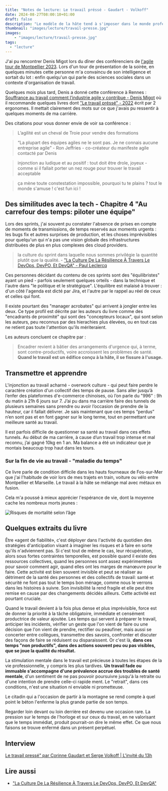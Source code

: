 ```yaml
---
title: "Notes de lecture: Le travail préssé - Gaudart - Volkoff"
date: 2024-08-27T08:00:10+01:00
draft: false
description: "Le modèle de la hâte tend à s'imposer dans le monde professionnel. Intensité, réactivité, adaptabilité pèsent sur les temps de travail."
thumbnail: "images/lecture/travail-presse.jpg"
images:
    - "images/lecture/travail-presse.jpg"
tags:
  - "lecture"
---
```


J'ai pu rencontrer Denis Migot lors du dîner des conférenciers de [l'agile tour de Montpellier 2023](https://www.youtube.com/watch?v=SjUub4oWxxA). Lors d'un tour de présentation de la soirée, en quelques minutes cette personne m'a convaincu de son intelligence et sortait du lot : enfin quelqu'un qui parle des sciences sociales dans un contexte d'organisation de travail.

Quelques mois plus tard, Denis a donné cette conférence à Rennes : [Souffrance au travail comment l’industrie agile y contribue - Denis Migot](https://www.youtube.com/watch?v=ekyS6nZdUqk) où il recommande quelques livres dont ["Le travail préssé" - 2022](https://www.placedeslibraires.fr/livre/9782363833518-le-travail-presse-corinne-gaudart-serge-volkoff/) écrit par 2 ergonomes. Il mettait clairement des mots sur ce que j'avais pu ressentir à quelques moments de ma carrière.

Des citations pour vous donner envie de voir sa conférence :
> L’agilité est un cheval de Troie pour vendre des formations

> “La plupart des équipes agiles ne le sont pas. Je ne connais aucune entreprise agile” - Ron Jeffries - co-créateur du manifeste agile contacté par Denis

> injonction au ludique et au positif : tout doit être drole, joyeux - comme si il fallait porter un nez rouge pour trouver le travail acceptable

> ça mène toute constestation impossible, pourquoi tu te plains ? tout le monde s'amuse ! c'est fun ici !

## Des similitudes avec la tech - Chapitre 4 "Au carrefour des temps: piloter une équipe"
Lors des sprints, j'ai souvent pu constater l'absence de prises en compte de moments de transmissions, de temps reservés aux moments urgents : les bugs fix et autres surprises de production, et les choses imprévisibles pour quelqu'un qui n'a pas une vision globale des infrastructures distribuées de plus en plus complexes des cloud providers.

> la culture du sprint dans laquelle nous sommes privilégie la quantité plutôt que la qualité. - ["La Culture De La Résilience À Travers Le DevOps, DevPO, Et DevQA" - Paul Leclercq](https://www.epauler.fr/article/la-culture-de-la-r%C3%A9silience-%C3%A0-travers-le-devops-devpo-et-devqa/)

Ces personnes décidant du contenu de ces sprints sont des "équilibristes" ayant un pied - parfois seulement quelques orteils - dans la technique et l'autre dans "le politique et le stratégique". L'équilibre est malaisé à trouver : d'un côté l'agenda est dicté par Jira, et l'autre par le rappel au réel de ceux et celles qui font.

Il existe pourtant des "manager acrobates" qui arrivent à jongler entre les deux. Ce type profil est décrite par les auteurs du livre comme des "encadrants de proximité" qui sont des "concepteurs locaux", qui sont selon les auteurs, peu reconnus par des hierachies plus élevées, ou en tout cas ne retient pas toute l'attention qu'ils mériteraient.

Les auteurs concluent ce chapitre par :
> Encadrer revient à bâtier des arrangements d'urgence qui, à terme, sont contre-productifs, voire accroissent les problèmes de santé. **Quand le travail est un édifice conçu à la hâte, il se fissure à l'usage.**

## Transmettre et apprendre
L'injonction au travail acharné - overwork culture - qui peut faire perdre le caractère création d'un collectif des temps de pause.
Sans aller jusqu’à l’enfer des plateformes d'e-commerce chinoises, où l’on parle du "996" : 9h du matin à 21h 6 jours sur 7. J’ai pu dans ma carrière faire des tunnels de plusieurs semaines sans prendre ou avoir l’occasion de prendre de la hauteur, car il fallait délivrer. Je sais maintenant que ces temps “perdus” n’en sont pas et en font gagner sur le long terme, tout en permettant une meilleure santé au travail.

Il est parfois difficile de questionner sa santé au travail dans ces effets tunnels. Au début de ma carrière, à cause d’un travail trop intense et mal reconnu, j’ai gagné 10kg en 1 an. Ma balance a été un indicateur que je montais beaucoup trop haut dans les tours. 

### Sur la fin de vie au travail - "maladie du temps"
Ce livre parle de condition difficile dans les hauts fourneaux de Fos-sur-Mer que j'ai l'habitude de voir lors de mes trajets en train, voiture ou vélo entre Montpellier et Marseille. Le travail à la hâte se mélange mal avec métaux en fusion.

Cela m'a poussé à mieux apprécier l'espérance de vie, dont la moyenne cache les nombreux morts jeunes :

![Risques de mortalité selon l’âge](https://www.ined.fr/thumb/f__png/h__768/q__90/w__1024/src/fichier/s_rubrique/225/risques.mortalite.age.png)

## Quelques extraits du livre

Être «agent de fiabilité», c'est déployer dans l'activité du quotidien des stratégies d'anticipation visant à imaginer les risques et à faire en sorte qu'ils n'adviennent pas. Si c'est tout de même le cas, leur récupération, alors sous fortes contraintes temporelles, est possible quand il existe des ressources collectives, quand les personnes sont assez expérimentées pour savoir comment agir, quand elles ont les marges de manœuvre pour le faire. Cette activité est bien souvent invisible et peut se réaliser au détriment de la santé des personnes et des collectifs de travail: santé et sécurité ne font pas tout le temps bon ménage, comme nous le verrons dans les histoires à suivre. Son invisibilité la rend fragile et elle peut être remise en cause par des changements décidés ailleurs. Cette activité est pourtant cruciale.

Quand le travail devient à la fois plus dense et plus imprévisible, force est de donner la priorité à la tâche obligatoire, immédiate et censément productrice de valeur ajoutée. Les temps qui servent à préparer le travail, anticiper les incidents, vérifier un geste que l'on vient de faire ou une décision que l'on vient de prendre, rectifier ou peaufiner, mais aussi se concerter entre collègues, transmettre des savoirs, confronter et discuter des façons de faire se réduisent ou disparaissent. Or c'est là, **dans ces temps "non productifs", dans des actions souvent peu ou pas visibles, que se joue la qualité du résultat.**


La stimulation mentale dans le travail est précieuse à toutes les étapes de la vie professionnelle, y compris les plus tardives. **Un travail fade ou immuable s'accompagne d'une prévalence accrue des troubles de santé mentale**, d'un sentiment de ne pas pouvoir poursuivre jusqu'à la retraite ou d'une intention de prendre celle-ci rapide ment. Le "retrait", dans ces conditions, n'est une situation ni enviable ni prometteuse.


Le citadin qui a l'occasion de partir à la montagne se rend compte à quel point le béton l'enferme la plus grande partie de son temps. 

Regarder loin devant ou loin derrière est devenu une occasion rare. La pression sur le temps de l'horloge et sur ceux du travail, en ne valorisant que le temps immédiat, produit pourrait-on dire le même effet. Ce que nous faisons se trouve enfermé dans un présent perpétuel.

## Interview
[Le travail pressé" par Corinne Gaudart et Serge Volkoff | L'invité du 13h](https://www.youtube.com/watch?v=V666xfjCPrA)


## Lire aussi
* ["La Culture De La Résilience À Travers Le DevOps, DevPO, Et DevQA"](https://www.epauler.fr/article/la-culture-de-la-r%C3%A9silience-%C3%A0-travers-le-devops-devpo-et-devqa/)